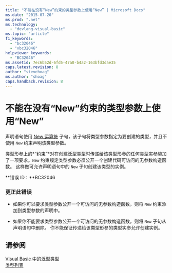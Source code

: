```yaml
---
title: "不能在没有“New”约束的类型参数上使用“New” | Microsoft Docs"
ms.date: "2015-07-20"
ms.prod: ".net"
ms.technology: 
  - "devlang-visual-basic"
ms.topic: "article"
f1_keywords: 
  - "bc32046"
  - "vbc32046"
helpviewer_keywords: 
  - "BC32046"
ms.assetid: 7ec6b52d-6fd5-47a0-b4a2-163bfd3dae35
caps.latest.revision: 8
author: "stevehoag"
ms.author: "shoag"
caps.handback.revision: 8
---
```

# 不能在没有“New”约束的类型参数上使用“New”
声明语句使用 [New 运算符](../../visual-basic/language-reference/operators/new-operator.md) 子句，该子句将类型参数指定为要创建的类型，并且不使用 `New` 约束声明该类型参数。  
  
 类型形参上的*“约束”*对在创建泛型类型时传递给该类型形参的任何类型实参施加了一项要求。`New` 约束规定类型参数必须公开一个创建代码可访问的无参数构造函数。 这样做可允许声明语句中的 `New` 子句创建该类型的实例。  
  
 **错误 ID：**BC32046  
  
### 更正此错误  
  
-   如果你可以要求类型参数公开一个可访问的无参数构造函数，则将 `New` 约束添加到类型参数的声明中。  
  
-   如果你不能要求类型参数公开一个可访问的无参数构造函数，则将 `New` 子句从声明语句中删除。 你不能保证传递给该类型形参的类型实参允许创建实例。  
  
## 请参阅  
 [Visual Basic 中的泛型类型](../../visual-basic/programming-guide/language-features/data-types/generic-types.md)   
 [类型列表](../../visual-basic/language-reference/statements/type-list.md)